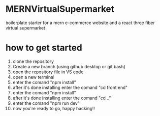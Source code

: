# MERNVirtualSupermarket
boilerplate starter for a mern e-commerce website and a react three fiber virtual supermarket

<h1> how to get started </h1>
<ol>
<li> clone the repository </li>
<li> Create a new branch (using github desktop or git bash)</li>
<li> open the repository file in VS code</li>
<li> open a new terminal</li>
<li> enter the comand "npm install"</li>
<li> after it's done installing enter the comand "cd front end"</li>
<li> enter the comand "npm install"</li>
<li> after it's done installing enter the comand "cd .."</li>
<li> enter the comand "npm run dev" </li>
<li> now you're ready to go, happy hacking!!</li>
  </ol>
